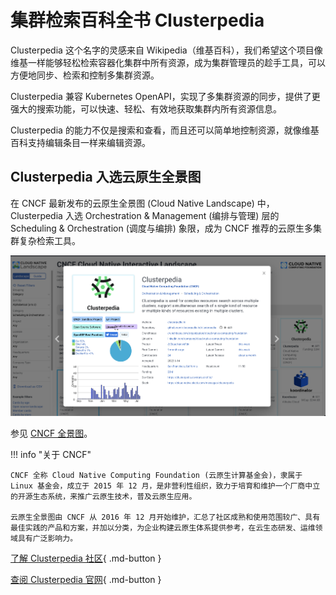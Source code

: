# 集群检索百科全书 Clusterpedia

Clusterpedia 这个名字的灵感来自 Wikipedia（维基百科），我们希望这个项目像维基一样能够轻松检索容器化集群中所有资源，成为集群管理员的趁手工具，可以方便地同步、检索和控制多集群资源。

Clusterpedia 兼容 Kubernetes OpenAPI，实现了多集群资源的同步，提供了更强大的搜索功能，可以快速、轻松、有效地获取集群内所有资源信息。

Clusterpedia 的能力不仅是搜索和查看，而且还可以简单地控制资源，就像维基百科支持编辑条目一样来编辑资源。

## Clusterpedia 入选云原生全景图

在 CNCF 最新发布的云原生全景图 (Cloud Native Landscape) 中，Clusterpedia 入选 Orchestration & Management (编排与管理) 层的 Scheduling & Orchestration (调度与编排) 象限，成为 CNCF 推荐的云原生多集群复杂检索工具。

![landscape](images/cncf-clus.png)

参见 [CNCF 全景图](https://landscape.cncf.io/card-mode?category=scheduling-orchestration&grouping=category&selected=clusterpedia)。

!!! info "关于 CNCF"

    CNCF 全称 Cloud Native Computing Foundation (云原生计算基金会)，隶属于 Linux 基金会，成立于 2015 年 12 月，是非营利性组织，致力于培育和维护一个厂商中立的开源生态系统，来推广云原生技术，普及云原生应用。

    云原生全景图由 CNCF 从 2016 年 12 月开始维护，汇总了社区成熟和使用范围较广、具有最佳实践的产品和方案，并加以分类，为企业构建云原生体系提供参考，在云生态研发、运维领域具有广泛影响力。

[了解 Clusterpedia 社区](https://github.com/clusterpedia-io){ .md-button }

[查阅 Clusterpedia 官网](https://clusterpedia.io/){ .md-button }
